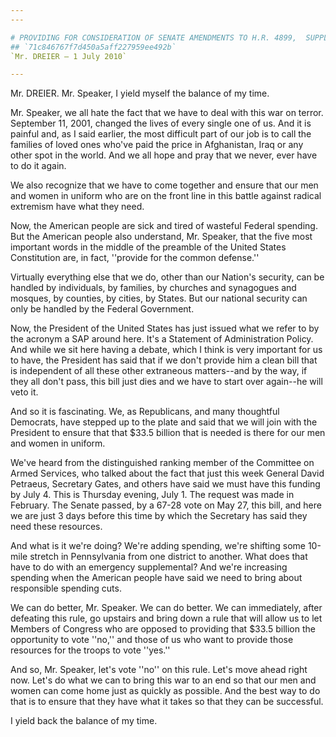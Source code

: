 ```yaml
---
---

# PROVIDING FOR CONSIDERATION OF SENATE AMENDMENTS TO H.R. 4899,  SUPPLEMENTAL APPROPRIATIONS ACT, 2010
## `71c846767f7d450a5aff227959ee492b`
`Mr. DREIER — 1 July 2010`

---
```



Mr. DREIER. Mr. Speaker, I yield myself the balance of my time.

Mr. Speaker, we all hate the fact that we have to deal with this war 
on terror. September 11, 2001, changed the lives of every single one of 
us. And it is painful and, as I said earlier, the most difficult part 
of our job is to call the families of loved ones who've paid the price 
in Afghanistan, Iraq or any other spot in the world. And we all hope 
and pray that we never, ever have to do it again.

We also recognize that we have to come together and ensure that our 
men and women in uniform who are on the front line in this battle 
against radical extremism have what they need.

Now, the American people are sick and tired of wasteful Federal 
spending. But the American people also understand, Mr. Speaker, that 
the five most important words in the middle of the preamble of the 
United States Constitution are, in fact, ''provide for the common 
defense.''

Virtually everything else that we do, other than our Nation's 
security, can be handled by individuals, by families, by churches and 
synagogues and mosques, by counties, by cities, by States. But our 
national security can only be handled by the Federal Government.

Now, the President of the United States has just issued what we refer 
to by the acronym a SAP around here. It's a Statement of Administration 
Policy. And while we sit here having a debate, which I think is very 
important for us to have, the President has said that if we don't 
provide him a clean bill that is independent of all these other 
extraneous matters--and by the way, if they all don't pass, this bill 
just dies and we have to start over again--he will veto it.

And so it is fascinating. We, as Republicans, and many thoughtful 
Democrats, have stepped up to the plate and said that we will join with 
the President to ensure that that $33.5 billion that is needed is there 
for our men and women in uniform.



We've heard from the distinguished ranking member of the Committee on 
Armed Services, who talked about the fact that just this week General 
David Petraeus, Secretary Gates, and others have said we must have this 
funding by July 4. This is Thursday evening, July 1. The request was 
made in February. The Senate passed, by a 67-28 vote on May 27, this 
bill, and here we are just 3 days before this time by which the 
Secretary has said they need these resources.

And what is it we're doing? We're adding spending, we're shifting 
some 10-mile stretch in Pennsylvania from one district to another. What 
does that have to do with an emergency supplemental? And we're 
increasing spending when the American people have said we need to bring 
about responsible spending cuts.

We can do better, Mr. Speaker. We can do better. We can immediately, 
after defeating this rule, go upstairs and bring down a rule that will 
allow us to let Members of Congress who are opposed to providing that 
$33.5 billion the opportunity to vote ''no,'' and those of us who want 
to provide those resources for the troops to vote ''yes.''

And so, Mr. Speaker, let's vote ''no'' on this rule. Let's move ahead 
right now. Let's do what we can to bring this war to an end so that our 
men and women can come home just as quickly as possible. And the best 
way to do that is to ensure that they have what it takes so that they 
can be successful.

I yield back the balance of my time.